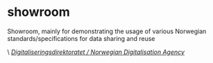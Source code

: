 # showroom

Showroom, mainly for demonstrating the usage of various Norwegian standards/specifications for data sharing and reuse

\ [_Digitaliseringsdirektoratet / Norwegian Digitalisation Agency_](https://digdir.no)
